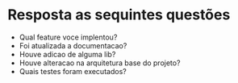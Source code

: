# Resposta as sequintes questões
- Qual feature voce implentou?
- Foi atualizada a documentacao?
- Houve adicao de alguma lib?
- Houve alteracao na arquitetura base do projeto?
- Quais testes foram executados?
